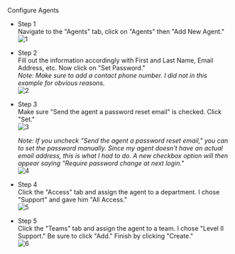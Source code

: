 Configure Agents<br />

- Step 1<br />
Navigate to the "Agents" tab, click on "Agents" then "Add New Agent."
<br />![1](https://github.com/ScotBlair/config-agents/assets/171102023/eba3c49f-e245-4389-9551-7087ec8c6a06)<br />

- Step 2<br />
Fill out the information accordingly with First and Last Name, Email Address, etc.  Now click on "Set Password."<br />
*Note: Make sure to add a contact phone number.  I did not in this example for obvious reasons.*
<br />![2](https://github.com/ScotBlair/config-agents/assets/171102023/66e28d22-eb65-4644-8bb5-1f03da5106a2)<br />

- Step 3<br />
Make sure "Send the agent a password reset email" is checked.  Click "Set."
<br />![3](https://github.com/ScotBlair/config-agents/assets/171102023/d0feaa3d-811d-4ebb-b8ec-07e8af625b01)<br />

  *Note: If you uncheck "Send the agent a password reset email," you can to set the password manually.  Since my agent doesn't have an actual email address, this is what I had to do.  A new checkbox option will then appear saying "Require password change at next login."*
<br />![4](https://github.com/ScotBlair/config-agents/assets/171102023/f573b07d-d8e6-4866-9a35-7d3f39543a67)<br />

- Step 4<br />
Click the "Access" tab and assign the agent to a department.  I chose "Support" and gave him "All Access."
<br />![5](https://github.com/ScotBlair/config-agents/assets/171102023/62898794-eef5-48af-9f39-11c284bd624a)<br />

- Step 5<br />
Click the "Teams" tab and assign the agent to a team.  I chose "Level II Support."  Be sure to click "Add."  Finish by clicking "Create."
<br />![6](https://github.com/ScotBlair/config-agents/assets/171102023/c990af85-11fc-4b5d-a654-56c6a00192da)<br />
